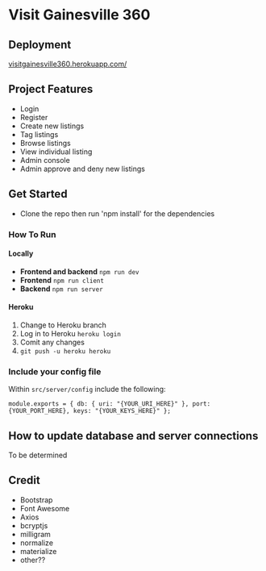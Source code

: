 # Visit Gainesville 360

## Deployment
[visitgainesville360.herokuapp.com/](visitgainesville360.herokuapp.com/)

## Project Features
* Login
* Register
* Create new listings
* Tag listings
* Browse listings
* View individual listing
* Admin console
* Admin approve and deny new listings

## Get Started

* Clone the repo then run 'npm install' for the dependencies

### How To Run

#### Locally

* **Frontend and backend** `npm run dev`
* **Frontend** `npm run client`
* **Backend** `npm run server`

#### Heroku

1. Change to Heroku branch
2. Log in to Heroku `heroku login`
3. Comit any changes
4. `git push -u heroku heroku`

### Include your config file

Within `src/server/config` include the following:

``module.exports = {
	db: {
	  	uri: "{YOUR_URI_HERE}"
	},
	port: {YOUR_PORT_HERE},
	keys: "{YOUR_KEYS_HERE}"
};``

## How to update database and server connections

To be determined

## Credit

* Bootstrap
* Font Awesome
* Axios
* bcryptjs
* milligram
* normalize
* materialize
* other??
